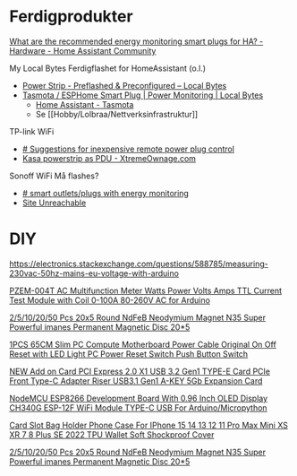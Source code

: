 
# Ferdigprodukter
[What are the recommended energy monitoring smart plugs for HA? - Hardware - Home Assistant Community](https://community.home-assistant.io/t/what-are-the-recommended-energy-monitoring-smart-plugs-for-ha/589681)

My Local Bytes
Ferdigflashet for HomeAssistant (o.l.)
- [Power Strip - Preflashed & Preconfigured – Local Bytes](https://www.mylocalbytes.com/en-eu/products/multi-gang-plug-socket)
- [Tasmota / ESPHome Smart Plug | Power Monitoring | Local Bytes](https://www.mylocalbytes.com/products/smart-plug-pm?variant=41600621543615)
	- [Home Assistant - Tasmota](https://tasmota.github.io/docs/Home-Assistant/)
	- Se [[Hobby/Lolbraa/Nettverksinfrastruktur]]


TP-link WiFi
- [# Suggestions for inexpensive remote power plug control](https://www.reddit.com/r/homelab/comments/qe6d5t/suggestions_for_inexpensive_remote_power_plug/)
- [Kasa powerstrip as PDU - XtremeOwnage.com](https://static.xtremeownage.com/blog/2022/kasa-powerstrip-as-pdu/)

Sonoff WiFi
Må flashes?
- [# smart outlets/plugs with energy monitoring](https://www.reddit.com/r/homeassistant/comments/111byof/smart_outletsplugs_with_energy_monitoring/)
- [Site Unreachable](https://sonoff.tech/products/)
# DIY
https://electronics.stackexchange.com/questions/588785/measuring-230vac-50hz-mains-eu-voltage-with-arduino

[PZEM-004T AC Multifunction Meter Watts Power Volts Amps TTL Current Test Module with Coil 0-100A 80-260V AC for Arduino](https://www.aliexpress.com/item/1005006435148999.html)

[2/5/10/20/50 Pcs 20x5 Round NdFeB Neodymium Magnet N35 Super Powerful imanes Permanent Magnetic Disc 20*5](https://www.aliexpress.com/item/1005001996578902.html)

[1PCS 65CM Slim PC Compute Motherboard Power Cable Original On Off Reset with LED Light PC Power Reset Switch Push Button Switch](https://www.aliexpress.com/item/1005001507116846.html)

[NEW Add on Card PCI Express 2.0 X1 USB 3.2 Gen1 TYPE-E Card PCIe Front Type-C Adapter Riser USB3.1 Gen1 A-KEY 5Gb Expansion Card](https://www.aliexpress.com/item/1005005064620119.html)

[NodeMCU ESP8266 Development Board With 0.96 Inch OLED Display CH340G ESP-12F WiFi Module TYPE-C USB For Arduino/Micropython](https://www.aliexpress.com/item/1005006582898369.html)

[Card Slot Bag Holder Phone Case For IPhone 15 14 13 12 11 Pro Max Mini XS XR 7 8 Plus SE 2022 TPU Wallet Soft Shockproof Cover](https://www.aliexpress.com/item/1005004519433706.html)

[2/5/10/20/50 Pcs 20x5 Round NdFeB Neodymium Magnet N35 Super Powerful imanes Permanent Magnetic Disc 20*5](https://www.aliexpress.com/item/1005001996578902.html)
